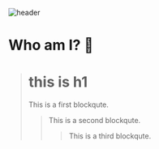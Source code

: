 ![header](https://capsule-render.vercel.app/api?type=waving&color=gradient&height=270&section=header&text=63um3um%20Neutrinox4b1&fontSize=70)

Who am I? 🤔
=================

> # this is h1
> This is a first blockqute.
>	> This is a second blockqute.
>	>	> This is a third blockqute.
